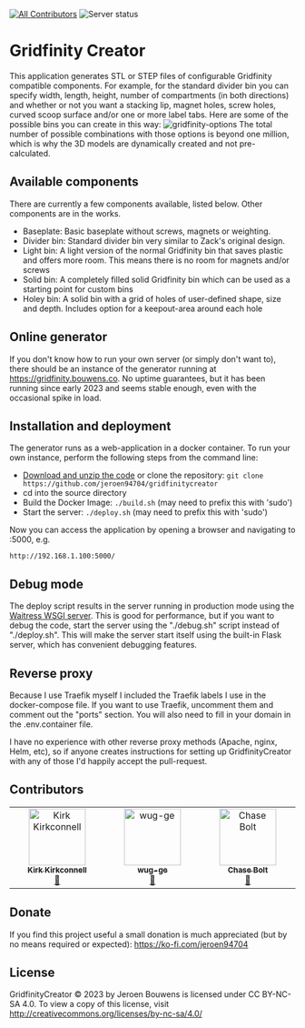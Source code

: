 [![All Contributors](https://img.shields.io/github/all-contributors/jeroen94704/gridfinitycreator?color=ee8449&style=flat-square)](#contributors)
![Server status](https://img.shields.io/website?url=https%3A%2F%2Fgridfinity.bouwens.co&up_message=Online&down_message=Offline&style=flat&label=gridfinity.bouwens.co&link=https%3A%2F%2Fgridfinity.bouwens.co)


# Gridfinity Creator

This application generates STL or STEP files of configurable Gridfinity compatible components. For example, for the standard divider bin you can specify width, length, height, number of compartments (in both directions) and whether or not you want a stacking lip, magnet holes, screw holes, curved scoop surface and/or one or more label tabs. Here are some of the possible bins you can create in this way:
![gridfinity-options](https://github.com/jeroen94704/gridfinitycreator/assets/548463/1577deb0-edc6-48d9-9a54-75fe3ecd335c)
The total number of possible combinations with those options is beyond one million, which is why the 3D models are dynamically created and not pre-calculated.

## Available components

There are currently a few components available, listed below. Other components are in the works.

- Baseplate: Basic baseplate without screws, magnets or weighting.
- Divider bin: Standard divider bin very similar to Zack's original design. 
- Light bin: A light version of the normal Gridfinity bin that saves plastic and offers more room. This means there is no room for magnets and/or screws
- Solid bin: A completely filled solid Gridfinity bin which can be used as a starting point for custom bins
- Holey bin: A solid bin with a grid of holes of user-defined shape, size and depth. Includes option for a keepout-area around each hole

## Online generator

If you don't know how to run your own server (or simply don't want to), there should be an instance of the generator running at https://gridfinity.bouwens.co. No uptime guarantees, but it has been running since early 2023 and seems stable enough, even with the occasional spike in load.

## Installation and deployment

The generator runs as a web-application in a docker container. To run your own instance, perform the following steps from the command line:

- [Download and unzip the code](https://github.com/jeroen94704/gridfinitycreator/releases/latest) or clone the repository: `git clone https://github.com/jeroen94704/gridfinitycreator`
- cd into the source directory
- Build the Docker Image: `./build.sh` (may need to prefix this with 'sudo')
- Start the server: `./deploy.sh` (may need to prefix this with 'sudo')

Now you can access the application by opening a browser and navigating to <ip-address-of-server>:5000, e.g.

`http://192.168.1.100:5000/`

## Debug mode

The deploy script results in the server running in production mode using the [Waitress WSGI server](https://flask.palletsprojects.com/en/2.2.x/deploying/waitress/). This is good for performance, but if you want to debug the code, start the server using the "./debug.sh" script instead of "./deploy.sh". This will make the server start itself using the built-in Flask server, which has convenient debugging features.

## Reverse proxy

Because I use Traefik myself I included the Traefik labels I use in the docker-compose file. If you want to use Traefik, uncomment them and comment out the "ports" section. You will also need to fill in your domain in the .env.container file. 

I have no experience with other reverse proxy methods (Apache, nginx, Helm, etc), so if anyone creates instructions for setting up GridfinityCreator with any of those I'd happily accept the pull-request.

## Contributors

<!-- ALL-CONTRIBUTORS-LIST:START - Do not remove or modify this section -->
<!-- prettier-ignore-start -->
<!-- markdownlint-disable -->
<table>
  <tbody>
    <tr>
      <td align="center" valign="top" width="14.28%"><a href="https://github.com/NoSQLKnowHow"><img src="https://avatars.githubusercontent.com/u/2966377?v=4?s=100" width="100px;" alt="Kirk Kirkconnell"/><br /><sub><b>Kirk Kirkconnell</b></sub></a><br /><a href="#ideas-NoSQLKnowHow" title="Ideas, Planning, & Feedback">🤔</a></td>
      <td align="center" valign="top" width="14.28%"><a href="https://github.com/wug-ge"><img src="https://avatars.githubusercontent.com/u/75441883?v=4?s=100" width="100px;" alt="wug-ge"/><br /><sub><b>wug-ge</b></sub></a><br /><a href="#bug-wug-ge" title="Bug reports">🐛</a></td>
      <td align="center" valign="top" width="14.28%"><a href="https://bluelight.co"><img src="https://avatars.githubusercontent.com/u/1222984?v=4?s=100" width="100px;" alt="Chase Bolt"/><br /><sub><b>Chase Bolt</b></sub></a><br /><a href="#bug-chasebolt" title="Bug reports">🐛</a></td>
    </tr>
  </tbody>
</table>

<!-- markdownlint-restore -->
<!-- prettier-ignore-end -->

<!-- ALL-CONTRIBUTORS-LIST:END -->

## Donate

If you find this project useful a small donation is much appreciated (but by no means required or expected): https://ko-fi.com/jeroen94704

## License

GridfinityCreator © 2023 by Jeroen Bouwens is licensed under CC BY-NC-SA 4.0. To view a copy of this license, visit http://creativecommons.org/licenses/by-nc-sa/4.0/

